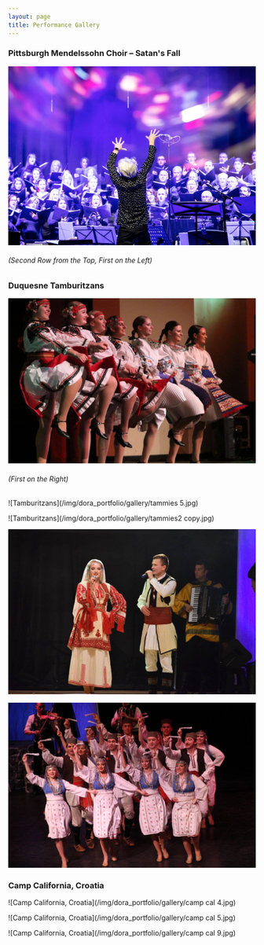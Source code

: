 ```yaml
---
layout: page
title: Performance Gallery
---
```


### Pittsburgh Mendelssohn Choir – Satan's Fall

![Satans Fall](/img/dora_portfolio/gallery/satansfall.png)
###### (Second Row from the Top, First on the Left)
######

### Duquesne Tamburitzans
![Tamburitzans](/img/dora_portfolio/gallery/tammies24.jpg)
###### (First on the Right)
![Tamburitzans](/img/dora_portfolio/gallery/tammies 5.jpg)

![Tamburitzans](/img/dora_portfolio/gallery/tammies2 copy.jpg)

![Tamburitzans](/img/dora_portfolio/gallery/tammies6.jpg)

![Tamburitzans](/img/dora_portfolio/gallery/tammies3.jpg)


###

### Camp California, Croatia
![Camp California, Croatia](/img/dora_portfolio/gallery/camp cal 4.jpg)

![Camp California, Croatia](/img/dora_portfolio/gallery/camp cal 5.jpg)

![Camp California, Croatia](/img/dora_portfolio/gallery/camp cal 9.jpg)


